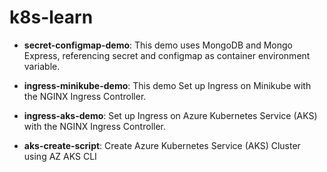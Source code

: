 # k8s-learn

*   **secret-configmap-demo**: This demo uses MongoDB and Mongo Express, referencing secret and configmap as container environment variable.

*   **ingress-minikube-demo**: This demo Set up Ingress on Minikube with the NGINX Ingress Controller.

*   **ingress-aks-demo**: Set up Ingress on Azure Kubernetes Service (AKS) with the NGINX Ingress Controller.

*   **aks-create-script**: Create Azure Kubernetes Service (AKS) Cluster using AZ AKS CLI
